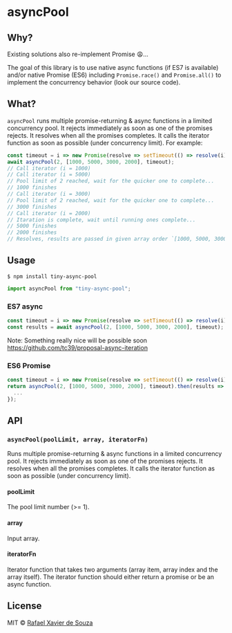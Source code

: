 # asyncPool

## Why?

Existing solutions also re-implement Promise 😩...

The goal of this library is to use native async functions (if ES7 is available) and/or native Promise (ES6) including `Promise.race()` and `Promise.all()` to implement the concurrency behavior (look our source code).

## What?

`asyncPool` runs multiple promise-returning & async functions in a limited concurrency pool. It rejects immediately as soon as one of the promises rejects. It resolves when all the promises completes. It calls the iterator function as soon as possible (under concurrency limit). For example:

```js
const timeout = i => new Promise(resolve => setTimeout(() => resolve(i), i));
await asyncPool(2, [1000, 5000, 3000, 2000], timeout);
// Call iterator (i = 1000)
// Call iterator (i = 5000)
// Pool limit of 2 reached, wait for the quicker one to complete...
// 1000 finishes
// Call iterator (i = 3000)
// Pool limit of 2 reached, wait for the quicker one to complete...
// 3000 finishes
// Call iterator (i = 2000)
// Itaration is complete, wait until running ones complete...
// 5000 finishes
// 2000 finishes
// Resolves, results are passed in given array order `[1000, 5000, 3000, 2000]`.
```

## Usage

```
$ npm install tiny-async-pool
```

```js
import asyncPool from "tiny-async-pool";
```

### ES7 async

```js
const timeout = i => new Promise(resolve => setTimeout(() => resolve(i), i));
const results = await asyncPool(2, [1000, 5000, 3000, 2000], timeout);
```

Note: Something really nice will be possible soon https://github.com/tc39/proposal-async-iteration

### ES6 Promise

```js
const timeout = i => new Promise(resolve => setTimeout(() => resolve(i), i));
return asyncPool(2, [1000, 5000, 3000, 2000], timeout).then(results => {
  ...
});
```

## API

### `asyncPool(poolLimit, array, iteratorFn)`

Runs multiple promise-returning & async functions in a limited concurrency pool. It rejects immediately as soon as one of the promises rejects. It resolves when all the promises completes. It calls the iterator function as soon as possible (under concurrency limit).

#### poolLimit

The pool limit number (>= 1).

#### array

Input array.

#### iteratorFn

Iterator function that takes two arguments (array item, array index and the array itself). The iterator function should either return a promise or be an async function.

## License

MIT © [Rafael Xavier de Souza](http://rafael.xavier.blog.br)
